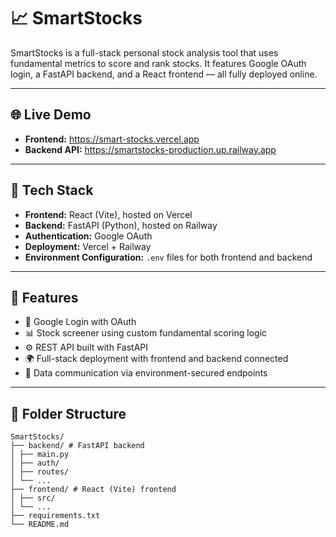 # 📈 SmartStocks

SmartStocks is a full-stack personal stock analysis tool that uses fundamental metrics to score and rank stocks. It features Google OAuth login, a FastAPI backend, and a React frontend — all fully deployed online.

---

## 🌐 Live Demo

- **Frontend:** https://smart-stocks.vercel.app  
- **Backend API:** https://smartstocks-production.up.railway.app

---

## 🔧 Tech Stack

- **Frontend:** React (Vite), hosted on Vercel
- **Backend:** FastAPI (Python), hosted on Railway
- **Authentication:** Google OAuth
- **Deployment:** Vercel + Railway
- **Environment Configuration:** `.env` files for both frontend and backend

---

## 🚀 Features

- 🔐 Google Login with OAuth
- 📊 Stock screener using custom fundamental scoring logic
- ⚙️ REST API built with FastAPI
- 🌍 Full-stack deployment with frontend and backend connected
- 🔄 Data communication via environment-secured endpoints

---

## 📁 Folder Structure

```
SmartStocks/
├── backend/ # FastAPI backend
│ ├── main.py
│ ├── auth/
│ ├── routes/
│ └── ...
├── frontend/ # React (Vite) frontend
│ ├── src/
│ └── ...
├── requirements.txt
└── README.md
```
